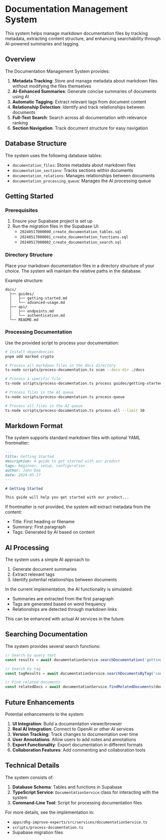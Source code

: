 # Documentation Management System

This system helps manage markdown documentation files by tracking metadata, extracting content structure, and enhancing searchability through AI-powered summaries and tagging.

## Overview

The Documentation Management System provides:

1. **Metadata Tracking**: Store and manage metadata about markdown files without modifying the files themselves
2. **AI-Enhanced Summaries**: Generate concise summaries of documents using AI
3. **Automatic Tagging**: Extract relevant tags from document content
4. **Relationship Detection**: Identify and track relationships between documents
5. **Full-Text Search**: Search across all documentation with relevance ranking
6. **Section Navigation**: Track document structure for easy navigation

## Database Structure

The system uses the following database tables:

- `documentation_files`: Stores metadata about markdown files
- `documentation_sections`: Tracks sections within documents
- `documentation_relations`: Manages relationships between documents
- `documentation_processing_queue`: Manages the AI processing queue

## Getting Started

### Prerequisites

1. Ensure your Supabase project is set up
2. Run the migration files in the Supabase UI:
   - `20240517000000_create_documentation_tables.sql`
   - `20240517000001_create_documentation_functions.sql`
   - `20240517000002_create_documentation_search.sql`

### Directory Structure

Place your markdown documentation files in a directory structure of your choice. The system will maintain the relative paths in the database.

Example structure:
```
docs/
  ├── guides/
  │   ├── getting-started.md
  │   └── advanced-usage.md
  ├── api/
  │   ├── endpoints.md
  │   └── authentication.md
  └── README.md
```

### Processing Documentation

Use the provided script to process your documentation:

```bash
# Install dependencies
pnpm add marked crypto

# Process all markdown files in the docs directory
ts-node scripts/process-documentation.ts scan --docs-dir ./docs

# Process a specific file
ts-node scripts/process-documentation.ts process guides/getting-started.md --docs-dir ./docs

# Process files in the AI queue
ts-node scripts/process-documentation.ts process-queue

# Process all files in the AI queue
ts-node scripts/process-documentation.ts process-all --limit 10
```

## Markdown Format

The system supports standard markdown files with optional YAML frontmatter:

```markdown
---
title: Getting Started
description: A guide to get started with our product
tags: beginner, setup, configuration
author: John Doe
date: 2024-05-17
---

# Getting Started

This guide will help you get started with our product...
```

If frontmatter is not provided, the system will extract metadata from the content:
- Title: First heading or filename
- Summary: First paragraph
- Tags: Generated by AI based on content

## AI Processing

The system uses a simple AI approach to:

1. Generate document summaries
2. Extract relevant tags
3. Identify potential relationships between documents

In the current implementation, the AI functionality is simulated:
- Summaries are extracted from the first paragraph
- Tags are generated based on word frequency
- Relationships are detected through markdown links

This can be enhanced with actual AI services in the future.

## Searching Documentation

The system provides several search functions:

```typescript
// Search by query text
const results = await documentationService.searchDocumentation('getting started');

// Search by tag
const tagResults = await documentationService.searchDocumentsByTag('configuration');

// Find related documents
const relatedDocs = await documentationService.findRelatedDocuments(documentId);
```

## Future Enhancements

Potential enhancements to the system:

1. **UI Integration**: Build a documentation viewer/browser
2. **Real AI Integration**: Connect to OpenAI or other AI services
3. **Version Tracking**: Track changes to documentation over time
4. **User Annotations**: Allow users to add notes and annotations
5. **Export Functionality**: Export documentation in different formats
6. **Collaboration Features**: Add commenting and collaboration tools

## Technical Details

The system consists of:

1. **Database Schema**: Tables and functions in Supabase
2. **TypeScript Service**: `DocumentationService` class for interacting with the system
3. **Command-Line Tool**: Script for processing documentation files

For more details, see the implementation in:
- `apps/dhg-improve-experts/src/services/documentationService.ts`
- `scripts/process-documentation.ts`
- Supabase migration files 